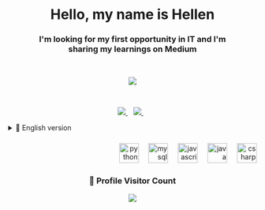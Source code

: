 <h1 align='center'> Hello, my name is Hellen </h1>

<h3 align='center'>I'm looking for my first opportunity in IT and I'm<br>
sharing my learnings on Medium</h3>
<br>
<p align='center'>
  
  <img  src="https://github-readme-stats.vercel.app/api/top-langs/?username=hellen-silvaa&layout=compact&theme=radical&langs_count=8">
  
</p>
<br>
<p align='center'>
  
  <a href="https://www.linkedin.com/in/hellen-silva-/">
    <img src="https://img.shields.io/badge/linkedin-%230077B5.svg?&style=for-the-badge&logo=linkedin&logoColor=white" />
  </a>&nbsp;&nbsp;
    <a href="">
    <img src="https://img.shields.io/badge/Medium-12100E?style=for-the-badge&logo=medium&logoColor=white" />        
  </a>&nbsp;&nbsp;

  
</p>
                                                                                                                         
<details>   
<summary>📃 English version </summary>
<br>
  
## Formação

- 📖 **Software Engineering**\
📆 2024 - 2027\
📍 **FIAP** - São Paulo, Brasil
                                                                                                                                     
- 📖 **Data Science**\
📆 2024 - 202!\
📍 **...** - São Paulo, Brasil                                                                                                                                   
                                                                                                                                     
- 📖 **Mechatronics Technician**\
📆 2022 - 2024\
📍 **Senai Anchieta** - São Paulo, Brasil
                                                                                                                                     

</details>


###

<div align="right">
  <img src="https://cdn.jsdelivr.net/gh/devicons/devicon/icons/python/python-original.svg" height="40" alt="python logo"  />
  <img width="12" />
  <img src="https://cdn.jsdelivr.net/gh/devicons/devicon/icons/mysql/mysql-original.svg" height="40" alt="mysql logo"  />
  <img width="12" />
  <img src="https://cdn.jsdelivr.net/gh/devicons/devicon/icons/javascript/javascript-original.svg" height="40" alt="javascript logo"  />
  <img width="12" />
  <img src="https://skillicons.dev/icons?i=java" height="40" alt="java logo"  />
  <img width="12" />
  <img src="https://cdn.simpleicons.org/csharp/239120" height="40" alt="csharp logo"  />
</div>
<div align=center>
  <h3><b>📍 Profile Visitor Count</b></h3>
</div>
    
<p align="center" >   
  <img src="https://github.com/hellen-silvaa" />  
</p>
 
